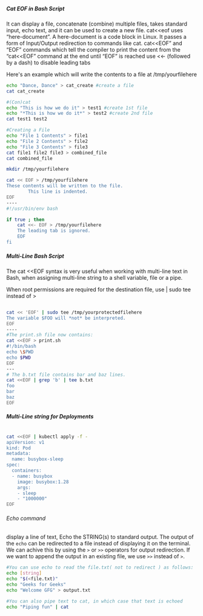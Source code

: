 

##### Cat EOF in Bash Script

It can display a file, concatenate (combine) multiple files, takes standard input, echo text, and it can be used to create a new file.
cat<<eof uses “here-document”. A here-document is a code block in Linux. It passes a form of Input/Output redirection to commands like cat.
cat<<EOF” and “EOF” commands which tell the compiler to print the content from the “cat<<EOF” command at the end until “EOF” is reached
use <<- (followed by a dash) to disable leading tabs

Here's an example which will write the contents to a file at /tmp/yourfilehere
``````sh
echo "Dance, Dance" > cat_create #create a file
cat cat_create

#(Con)cat
echo "This is how we do it" > test1 #create 1st file
echo "*This is how we do it*" > test2 #create 2nd file
cat test1 test2

#Creating a File
echo "File 1 Contents" > file1
echo "File 2 Contents" > file2
echo "File 3 Contents" > file3
cat file1 file2 file3 > combined_file
cat combined_file

``````

``````sh
mkdir /tmp/yourfilehere

cat << EOF > /tmp/yourfilehere
These contents will be written to the file.
        This line is indented.
EOF
----
#!/usr/bin/env bash

if true ; then
    cat <<- EOF > /tmp/yourfilehere
    The leading tab is ignored.
    EOF
fi

``````
##### Multi-Line Bash Script
The cat <<EOF syntax is very useful when working with multi-line text in Bash, when assigning multi-line string to a shell variable, file or a pipe.

When root permissions are required for the destination file, use | sudo tee instead of >
``````sh

cat << 'EOF' | sudo tee /tmp/yourprotectedfilehere
The variable $FOO will *not* be interpreted.
EOF
----
#The print.sh file now contains:
cat <<EOF > print.sh
#!/bin/bash
echo \$PWD
echo $PWD
EOF
---
# The b.txt file contains bar and baz lines.
cat <<EOF | grep 'b' | tee b.txt
foo
bar
baz
EOF

``````
##### Multi-Line string for Deployments
``````sh

cat <<EOF | kubectl apply -f -
apiVersion: v1
kind: Pod
metadata:
  name: busybox-sleep
spec:
  containers:
  - name: busybox
    image: busybox:1.28
    args:
    - sleep
    - "1000000"
EOF

``````
###### Echo command
display a line of text, Echo the STRING(s) to standard output.
The output of the `echo` can be redirected to a file instead of displaying it on the terminal.
We can achive this by using the `>` or `>>` operators for output redirection.
If we want to append the output in an existing file, we use `>>` instead of `>`.
``````sh
#You can use echo to read the file.txt( not to redirect ) as follows:
echo [string]
echo "$(<file.txt)"
echo "Geeks for Geeks"
echo "Welcome GFG" > output.txt

#You can also pipe text to cat, in which case that text is echoed
echo "Piping fun" | cat
``````

